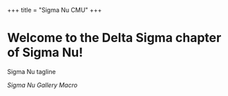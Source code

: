 +++
title = "Sigma Nu CMU"
+++

# Welcome to the Delta Sigma chapter of Sigma Nu!

Sigma Nu tagline

*Sigma Nu Gallery Macro*



